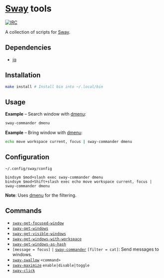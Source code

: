 # [Sway] tools

[![IRC](https://img.shields.io/badge/IRC-%23sway-blue)](https://webchat.freenode.net/#sway)

A collection of scripts for [Sway].

## Dependencies

- [jq]

## Installation

``` sh
make install # Install bin into ~/.local/bin
```

## Usage

**Example** – Search window with [dmenu]:

``` sh
sway-commander dmenu
```

**Example** – Bring window with [dmenu]:

``` sh
echo move workspace current, focus | sway-commander dmenu
```

## Configuration

`~/.config/sway/config`

```
bindsym $mod+slash exec sway-commander dmenu
bindsym $mod+Shift+slash exec echo move workspace current, focus | sway-commander dmenu
```

**Note**: Uses [dmenu] for the filtering.

## Commands

- [`sway-get-focused-window`]
- [`sway-get-windows`]
- [`sway-get-visible-windows`]
- [`sway-get-windows-with-workspace`]
- [`sway-get-windows-as-hash`]
- `[message = focus]` `|` [`sway-commander`] `[filter = cat]`: Send messages to windows.
- [`sway-swallow`] `<command>`
- [`sway-maximize`] `enable|disable|toggle`
- [`sway-click`]

[Sway]: https://swaywm.org
[jq]: https://stedolan.github.io/jq/
[dmenu]: https://tools.suckless.org/dmenu/

[`sway-get-focused-window`]: bin/sway-get-focused-window
[`sway-get-windows`]: bin/sway-get-windows
[`sway-get-visible-windows`]: bin/sway-get-visible-windows
[`sway-get-windows-with-workspace`]: bin/sway-get-windows-with-workspace
[`sway-get-windows-as-hash`]: bin/sway-get-windows-as-hash
[`sway-commander`]: bin/sway-commander
[`sway-swallow`]: bin/sway-swallow
[`sway-maximize`]: bin/sway-maximize
[`sway-click`]: bin/sway-click
